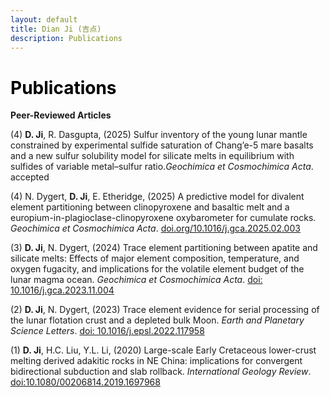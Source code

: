 ```yaml
---
layout: default
title: Dian Ji (吉点)
description: Publications
---
```


# <span style="color:black">Publications</span>
 
**Peer-Reviewed Articles**

(4) **D. Ji**, R. Dasgupta, (2025) Sulfur inventory of the young lunar mantle constrained by experimental sulfide saturation of Chang’e-5 mare basalts and a new sulfur solubility model for silicate melts in equilibrium with sulfides of variable metal–sulfur ratio.<em>Geochimica et Cosmochimica Acta</em>. accepted <br>

(4) N. Dygert, **D. Ji**, E. Etheridge, (2025) A predictive model for divalent element partitioning between clinopyroxene and basaltic melt and a europium-in-plagioclase-clinopyroxene oxybarometer for cumulate rocks. <em>Geochimica et Cosmochimica Acta</em>. [doi.org/10.1016/j.gca.2025.02.003](https://doi.org/10.1016/j.gca.2025.02.003) <br>
  
(3) **D. Ji**, N. Dygert, (2024) Trace element partitioning between apatite and silicate melts: Effects of major element composition, temperature, and oxygen fugacity, and implications for the volatile element budget of the lunar magma ocean. <em>Geochimica et Cosmochimica Acta</em>. [doi: 10.1016/j.gca.2023.11.004](https://doi.org/10.1016/j.gca.2023.11.004) <br>

(2) **D. Ji**, N. Dygert, (2023) Trace element evidence for serial processing of the lunar flotation crust and a depleted bulk Moon. <em>Earth and Planetary Science Letters</em>. [doi: 10.1016/j.epsl.2022.117958](https://doi.org/10.1016/j.epsl.2022.117958)<br>

(1) **D. Ji**, H.C. Liu, Y.L. Li, (2020) Large-scale Early Cretaceous lower-crust melting derived adakitic rocks in NE China: implications for convergent bidirectional subduction and slab rollback. <em>International Geology Review</em>. [doi:10.1080/00206814.2019.1697968](https://doi.org/10.1080/00206814.2019.1697968)
